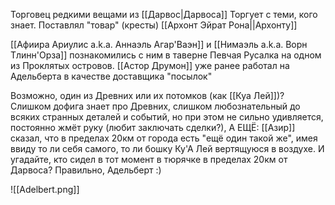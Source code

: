 Торговец редкими вещами из [[Дарвос|Дарвоса]] Торгует с теми, кого знает. Поставлял "товар" (кресты) [[Архонт Эйрат Рона||Архонту]] 

[[Афиира Ариулис a.k.a. Аннаэль Агар'Ваэн]] и [[Нимаэль a.k.a. Ворн Тлинн'Орза]] познакомились с ним в таверне Певчая Русалка на одном из Проклятых островов.
[[Астор Друмон]] уже ранее работал на Адельберта в качестве доставщика "посылок"

Возможно, один из Древних или их потомков (как [[Куа Лей]])? Слишком дофига знает про Древних, слишком любознательный до всяких странных деталей и событий, но при этом не сильно удивляется, постоянно жмёт руку (любит заключать сделки?), А ЕЩЁ: [[Азир]] сказал, что в пределах 20км от города есть "ещё один такой же", имея ввиду то ли себя самого, то ли бошку Ку'А Лей вертящуюся в воздухе. И угадайте, кто сидел в тот момент в тюрячке в пределах 20км от Дарвоса? Правильно, Адельберт :) 

![[Adelbert.png]]


